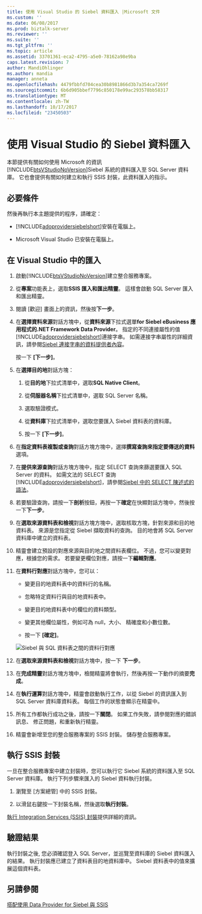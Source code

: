 ```yaml
---
title: 使用 Visual Studio 的 Siebel 資料匯入 |Microsoft 文件
ms.custom: ''
ms.date: 06/08/2017
ms.prod: biztalk-server
ms.reviewer: ''
ms.suite: ''
ms.tgt_pltfrm: ''
ms.topic: article
ms.assetid: 33701361-eca2-4795-a5e0-78162a98e9ba
caps.latest.revision: 7
author: MandiOhlinger
ms.author: mandia
manager: anneta
ms.openlocfilehash: 4479fbbfd704cea30b8981866d3b7a354ca7269f
ms.sourcegitcommit: 6b6d905bbef7796c850178e99ac293578bb58317
ms.translationtype: MT
ms.contentlocale: zh-TW
ms.lasthandoff: 10/17/2017
ms.locfileid: "23450503"
---
```

# <a name="import-siebel-data-using-visual-studio"></a>使用 Visual Studio 的 Siebel 資料匯入
本節提供有關如何使用 Microsoft 的資訊[!INCLUDE[btsVStudioNoVersion](../../includes/btsvstudionoversion-md.md)]Siebel 系統的資料匯入至 SQL Server 資料庫。 它也會提供有關如何建立和執行 SSIS 封裝，此資料匯入的指示。  
  
## <a name="prerequisites"></a>必要條件  
 然後再執行本主題提供的程序，請確定：  
  
-   [!INCLUDE[adoprovidersiebelshort](../../includes/adoprovidersiebelshort-md.md)]安裝在電腦上。  
  
-   Microsoft Visual Studio 已安裝在電腦上。  
  
## <a name="import-in-visual-studio"></a>在 Visual Studio 中的匯入  
 
1.  啟動[!INCLUDE[btsVStudioNoVersion](../../includes/btsvstudionoversion-md.md)]建立整合服務專案。  
  
2.  從**專案**功能表上，選取**SSIS 匯入和匯出精靈**。 這樣會啟動 SQL Server 匯入和匯出精靈。  
  
3.  閱讀 [歡迎] 畫面上的資訊，然後按**下一步**。  
  
4.  在**選擇資料來源**對話方塊中，從**資料來源**下拉式選單**for Siebel eBusiness 應用程式的.NET Framework Data Provider**。 指定的不同連接屬性的值[!INCLUDE[adoprovidersiebelshort](../../includes/adoprovidersiebelshort-md.md)]連接字串。 如需連接字串屬性的詳細資訊，請參閱[Siebel 連接字串的資料提供者內容](../../adapters-and-accelerators/adapter-siebel/data-provider-properties-for-the-siebel-connection-string.md)。  
  
     按一下 **[下一步]**。  
  
5.  在**選擇目的地**對話方塊：  
  
    1.  從**目的地**下拉式清單中，選取**SQL Native Client**。  
  
    2.  從**伺服器名稱**下拉式清單中，選取 SQL Server 名稱。  
  
    3.  選取驗證模式。  
  
    4.  從**資料庫**下拉式清單中，選取您要匯入 Siebel 資料表的資料庫。  
  
    5.  按一下 **[下一步]**。  
  
6.  在**指定資料表複製或查詢**對話方塊方塊中，選擇**撰寫查詢來指定要傳送的資料**選項。  
  
7.  在**提供來源查詢**對話方塊方塊中，指定 SELECT 查詢來篩選要匯入 SQL Server 的資料。 如需文法的 SELECT 查詢[!INCLUDE[adoprovidersiebelshort](../../includes/adoprovidersiebelshort-md.md)]，請參閱[Siebel 中的 SELECT 陳述式的語法](../../adapters-and-accelerators/adapter-siebel/syntax-for-a-select-statement-in-siebel.md)。  
  
8.  若要驗證查詢，請按一下**剖析**按鈕，再按一下**確定**在快顯對話方塊中，然後按一下**下一步**。  
  
9. 在**選取來源資料表和檢視**對話方塊方塊中，選取核取方塊，針對來源和目的地資料表。 來源是您指定從 Siebel 擷取資料的查詢。 目的地會將 SQL Server 資料庫中建立的資料表。  
  
10. 精靈會建立預設的對應來源與目的地之間資料表欄位。 不過，您可以變更對應，根據您的需求。 若要變更欄位對應，請按一下**編輯對應**。  
  
11. 在**資料行對應**對話方塊中，您可以：  
  
    -   變更目的地資料表中的資料行的名稱。  
  
    -   忽略特定資料行與目的地資料表中。  
  
    -   變更目的地資料表中的欄位的資料類型。  
  
    -   變更其他欄位屬性，例如可為 null，大小、 精確度和小數位數。  
  
    -   按一下 **[確定]**。  
  
     ![Siebel 與 SQL 資料表之間的資料行對應](../../adapters-and-accelerators/adapter-siebel/media/a3047801-3fa6-496b-91d8-3888dfbb0169.gif "a3047801-3fa6-496b-91d8-3888dfbb0169")  
  
12. 在**選取來源資料表和檢視**對話方塊中，按一下 **下一步**。  
  
13. 在**完成精靈**對話方塊方塊中，檢閱精靈將會執行，然後再按一下動作的摘要**完成**。  
  
14. 在**執行運算**對話方塊中，精靈會啟動執行工作，以從 Siebel 的資訊匯入到 SQL Server 資料庫資料表。 每個工作的狀態會顯示在精靈中。  
  
15. 所有工作都執行成功之後，請按一下**關閉**。 如果工作失敗，請參閱對應的錯誤訊息、 修正問題，和重新執行精靈。  
  
16. 精靈會新增至您的整合服務專案的 SSIS 封裝。 儲存整合服務專案。  
  
## <a name="run-the-ssis-package"></a>執行 SSIS 封裝  
 一旦在整合服務專案中建立封裝時，您可以執行它 Siebel 系統的資料匯入至 SQL Server 資料庫。 執行下列步驟來匯入的 Siebel 資料執行封裝。  
  
1.  瀏覽至 [方案總管] 中的 SSIS 封裝。  
  
2.  以滑鼠右鍵按一下封裝名稱，然後選取**執行封裝**。  
  
[執行 Integration Services (SSIS) 封裝](https://docs.microsoft.com/sql/integration-services/packages/run-integration-services-ssis-packages)提供詳細的資訊。 
  
## <a name="verify-the-results"></a>驗證結果  
 執行封裝之後, 您必須確認登入 SQL Server，並巡覽至資料庫的 Siebel 資料匯入的結果。 執行封裝應已建立了資料表目的地資料庫中。 Siebel 資料表中的值來擴展這個資料表。  
  
## <a name="see-also"></a>另請參閱  
 [搭配使用 Data Provider for Siebel 與 SSIS](../../adapters-and-accelerators/adapter-siebel/use-the-data-provider-for-siebel-with-ssis.md)